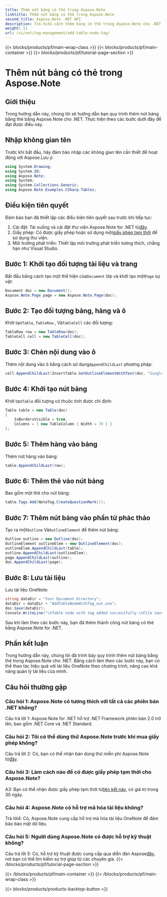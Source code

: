 ```yaml
---
title: Thêm nút bảng có thẻ trong Aspose.Note
linktitle: Thêm nút bảng có thẻ trong Aspose.Note
second_title: Aspose.Note .NET API
description: Tìm hiểu cách thêm bảng có thẻ trong Aspose.Note cho .NET. Nâng cao kỹ năng thao tác tài liệu của bạn theo chương trình.
weight: 11
url: /vi/net/tag-management/add-table-node-tag/
---
```


{{< blocks/products/pf/main-wrap-class >}}
{{< blocks/products/pf/main-container >}}
{{< blocks/products/pf/tutorial-page-section >}}

# Thêm nút bảng có thẻ trong Aspose.Note

## Giới thiệu

Trong hướng dẫn này, chúng tôi sẽ hướng dẫn bạn quy trình thêm nút bảng bằng thẻ bằng Aspose.Note cho .NET. Thực hiện theo các bước dưới đây để đạt được điều này.

## Nhập không gian tên

Trước khi bắt đầu, hãy đảm bảo nhập các không gian tên cần thiết để hoạt động với Aspose.Lưu ý:

```csharp
using System.Drawing;
using System.IO;
using Aspose.Note;
using System;
using System.Collections.Generic;
using Aspose.Note.Examples.CSharp.Tables;
```

## Điều kiện tiên quyết

Đảm bảo bạn đã thiết lập các điều kiện tiên quyết sau trước khi tiếp tục:

1.  Cài đặt: Tải xuống và cài đặt thư viện Aspose.Note for .NET từ[đây](https://releases.aspose.com/note/net/).
2.  Giấy phép: Có được giấy phép hoặc sử dụng một[giấy phép tạm thời](https://purchase.aspose.com/temporary-license/) để sử dụng thư viện.
3. Môi trường phát triển: Thiết lập môi trường phát triển tương thích, chẳng hạn như Visual Studio.

## Bước 1: Khởi tạo đối tượng tài liệu và trang

 Bắt đầu bằng cách tạo một thể hiện của`Document` lớp và khởi tạo một`Page` sự vật:

```csharp
Document doc = new Document();
Aspose.Note.Page page = new Aspose.Note.Page(doc);
```

## Bước 2: Tạo đối tượng bảng, hàng và ô

 Khởi tạo`Table`, `TableRow` , Và`TableCell` các đối tượng:

```csharp
TableRow row = new TableRow(doc);
TableCell cell = new TableCell(doc);
```

## Bước 3: Chèn nội dung vào ô

 Thêm nội dung vào ô bằng cách sử dụng`AppendChildLast` phương pháp:

```csharp
cell.AppendChildLast(InsertTable.GetOutlineElementWithText(doc, "Single cell."));
```

## Bước 4: Khởi tạo nút bảng

 Khởi tạo`Table` đối tượng có thuộc tính được chỉ định:

```csharp
Table table = new Table(doc)
{
    IsBordersVisible = true,
    Columns = { new TableColumn { Width = 70 } }
};
```

## Bước 5: Thêm hàng vào bảng

Thêm nút hàng vào bảng:

```csharp
table.AppendChildLast(row);
```

## Bước 6: Thêm thẻ vào nút bảng

Bao gồm một thẻ cho nút bảng:

```csharp
table.Tags.Add(NoteTag.CreateQuestionMark());
```

## Bước 7: Thêm nút bảng vào phần tử phác thảo

 Tạo ra một`Outline` Và`OutlineElement` để thêm nút bảng:

```csharp
Outline outline = new Outline(doc);
OutlineElement outlineElem = new OutlineElement(doc);
outlineElem.AppendChildLast(table);
outline.AppendChildLast(outlineElem);
page.AppendChildLast(outline);
doc.AppendChildLast(page);
```

## Bước 8: Lưu tài liệu

Lưu tài liệu OneNote:

```csharp
string dataDir = "Your Document Directory";
dataDir = dataDir + "AddTableNodeWithTag_out.one";
doc.Save(dataDir);
Console.WriteLine("\nTable node with tag added successfully.\nFile saved at " + dataDir);
```

Sau khi làm theo các bước này, bạn đã thêm thành công nút bảng có thẻ bằng Aspose.Note for .NET.

## Phần kết luận

Trong hướng dẫn này, chúng tôi đã trình bày quy trình thêm nút bảng bằng thẻ trong Aspose.Note cho .NET. Bằng cách làm theo các bước này, bạn có thể thao tác hiệu quả với tài liệu OneNote theo chương trình, nâng cao khả năng quản lý tài liệu của mình.

## Câu hỏi thường gặp

### Câu hỏi 1: Aspose.Note có tương thích với tất cả các phiên bản .NET không?

Câu trả lời 1: Aspose.Note for .NET hỗ trợ .NET Framework phiên bản 2.0 trở lên, bao gồm .NET Core và .NET Standard.

### Câu hỏi 2: Tôi có thể dùng thử Aspose.Note trước khi mua giấy phép không?

 Câu trả lời 2: Có, bạn có thể nhận bản dùng thử miễn phí Aspose.Note từ[đây](https://releases.aspose.com/).

### Câu hỏi 3: Làm cách nào để có được giấy phép tạm thời cho Aspose.Note?

 A3: Bạn có thể nhận được giấy phép tạm thời từ[liên kết này](https://purchase.aspose.com/temporary-license/), có giá trị trong 30 ngày.

### Câu hỏi 4: Aspose.Note có hỗ trợ mã hóa tài liệu không?

Trả lời4: Có, Aspose.Note cung cấp hỗ trợ mã hóa tài liệu OneNote để đảm bảo bảo mật dữ liệu.

### Câu hỏi 5: Người dùng Aspose.Note có được hỗ trợ kỹ thuật không?

 Câu trả lời 5: Có, hỗ trợ kỹ thuật được cung cấp qua diễn đàn Aspose[đây](https://forum.aspose.com/c/note/28), nơi bạn có thể tìm kiếm sự trợ giúp từ các chuyên gia.
{{< /blocks/products/pf/tutorial-page-section >}}

{{< /blocks/products/pf/main-container >}}
{{< /blocks/products/pf/main-wrap-class >}}

{{< blocks/products/products-backtop-button >}}
